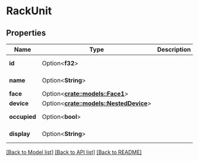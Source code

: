 # RackUnit

## Properties

Name | Type | Description | Notes
------------ | ------------- | ------------- | -------------
**id** | Option<**f32**> |  | [optional][readonly]
**name** | Option<**String**> |  | [optional][readonly]
**face** | Option<[**crate::models::Face1**](Face_1.md)> |  | [optional]
**device** | Option<[**crate::models::NestedDevice**](NestedDevice.md)> |  | [optional]
**occupied** | Option<**bool**> |  | [optional][readonly]
**display** | Option<**String**> |  | [optional][readonly]

[[Back to Model list]](../README.md#documentation-for-models) [[Back to API list]](../README.md#documentation-for-api-endpoints) [[Back to README]](../README.md)


